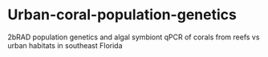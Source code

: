 # Urban-coral-population-genetics
 2bRAD population genetics and algal symbiont qPCR of corals from reefs vs urban habitats in southeast Florida
